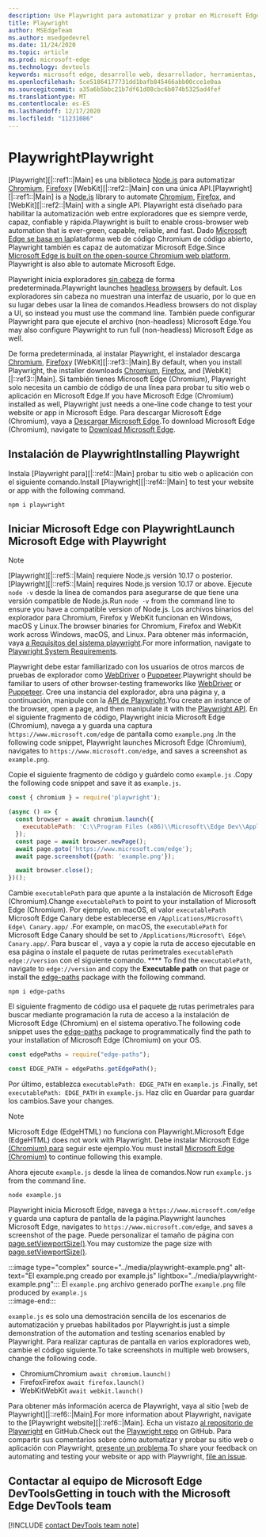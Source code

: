 ```yaml
---
description: Use Playwright para automatizar y probar en Microsoft Edge
title: Playwright
author: MSEdgeTeam
ms.author: msedgedevrel
ms.date: 11/24/2020
ms.topic: article
ms.prod: microsoft-edge
ms.technology: devtools
keywords: microsoft edge, desarrollo web, desarrollador, herramientas, automatización, prueba, playwright, node, javascript, npm
ms.openlocfilehash: 5ce51864177731dd1bafb845466abb00cce1e0aa
ms.sourcegitcommit: a35a6b5bbc21b7df61d08cbc6b074b5325ad4fef
ms.translationtype: MT
ms.contentlocale: es-ES
ms.lasthandoff: 12/17/2020
ms.locfileid: "11231086"
---
```

# <span data-ttu-id="b2bfd-104">Playwright</span><span class="sxs-lookup"><span data-stu-id="b2bfd-104">Playwright</span></span>  

<span data-ttu-id="b2bfd-105">[Playwright][|::ref1::|Main] es una biblioteca [Node.js][NodejsMain] para automatizar [Chromium,][ChromiumHome] [Firefox][FirefoxMain]y [WebKit][|::ref2::|Main] con una única API.</span><span class="sxs-lookup"><span data-stu-id="b2bfd-105">[Playwright][|::ref1::|Main] is a [Node.js][NodejsMain] library to automate [Chromium][ChromiumHome], [Firefox][FirefoxMain], and [WebKit][|::ref2::|Main] with a single API.</span></span>  <span data-ttu-id="b2bfd-106">Playwright está diseñado para habilitar la automatización web entre exploradores que es siempre verde, capaz, confiable y rápida.</span><span class="sxs-lookup"><span data-stu-id="b2bfd-106">Playwright is built to enable cross-browser web automation that is ever-green, capable, reliable, and fast.</span></span>  <span data-ttu-id="b2bfd-107">Dado [Microsoft Edge se basa en la][MicrosoftBlogsWindowsExperience20181206]plataforma web de código Chromium de código abierto, Playwright también es capaz de automatizar Microsoft Edge.</span><span class="sxs-lookup"><span data-stu-id="b2bfd-107">Since [Microsoft Edge is built on the open-source Chromium web platform][MicrosoftBlogsWindowsExperience20181206], Playwright is also able to automate Microsoft Edge.</span></span>  

<span data-ttu-id="b2bfd-108">Playwright inicia exploradores [sin cabeza][WikiHeadlessBrowser] de forma predeterminada.</span><span class="sxs-lookup"><span data-stu-id="b2bfd-108">Playwright launches [headless browsers][WikiHeadlessBrowser] by default.</span></span>  <span data-ttu-id="b2bfd-109">Los exploradores sin cabeza no muestran una interfaz de usuario, por lo que en su lugar debes usar la línea de comandos.</span><span class="sxs-lookup"><span data-stu-id="b2bfd-109">Headless browsers do not display a UI, so instead you must use the command line.</span></span>  <span data-ttu-id="b2bfd-110">También puede configurar Playwright para que ejecute el archivo \(non-headless\) Microsoft Edge.</span><span class="sxs-lookup"><span data-stu-id="b2bfd-110">You may also configure Playwright to run full \(non-headless\) Microsoft Edge as well.</span></span>  

<span data-ttu-id="b2bfd-111">De forma predeterminada, al instalar Playwright, el instalador descarga [Chromium][ChromiumHome], [Firefox][FirefoxMain]y [WebKit][|::ref3::|Main].</span><span class="sxs-lookup"><span data-stu-id="b2bfd-111">By default, when you install Playwright, the installer downloads [Chromium][ChromiumHome], [Firefox][FirefoxMain], and [WebKit][|::ref3::|Main].</span></span>  <span data-ttu-id="b2bfd-112">Si también tienes Microsoft Edge \(Chromium\), Playwright solo necesita un cambio de código de una línea para probar tu sitio web o aplicación en Microsoft Edge.</span><span class="sxs-lookup"><span data-stu-id="b2bfd-112">If you have Microsoft Edge \(Chromium\) installed as well, Playwright just needs a one-line code change to test your website or app in Microsoft Edge.</span></span>  <span data-ttu-id="b2bfd-113">Para descargar Microsoft Edge \(Chromium\), vaya a [Descargar Microsoft Edge][MicrosoftEdgeDownload].</span><span class="sxs-lookup"><span data-stu-id="b2bfd-113">To download Microsoft Edge \(Chromium\), navigate to [Download Microsoft Edge][MicrosoftEdgeDownload].</span></span>  

## <span data-ttu-id="b2bfd-114">Instalación de Playwright</span><span class="sxs-lookup"><span data-stu-id="b2bfd-114">Installing Playwright</span></span>  

<span data-ttu-id="b2bfd-115">Instala [Playwright para][|::ref4::|Main] probar tu sitio web o aplicación con el siguiente comando.</span><span class="sxs-lookup"><span data-stu-id="b2bfd-115">Install [Playwright][|::ref4::|Main] to test your website or app with the following command.</span></span>  

```shell
npm i playwright
```  

## <span data-ttu-id="b2bfd-116">Iniciar Microsoft Edge con Playwright</span><span class="sxs-lookup"><span data-stu-id="b2bfd-116">Launch Microsoft Edge with Playwright</span></span>  

> [!NOTE]
> <span data-ttu-id="b2bfd-117">[Playwright][|::ref5::|Main] requiere Node.js versión 10.17 o posterior.</span><span class="sxs-lookup"><span data-stu-id="b2bfd-117">[Playwright][|::ref5::|Main] requires Node.js version 10.17 or above.</span></span> <span data-ttu-id="b2bfd-118">Ejecute `node -v` desde la línea de comandos para asegurarse de que tiene una versión compatible de Node.js.</span><span class="sxs-lookup"><span data-stu-id="b2bfd-118">Run `node -v` from the command line to ensure you have a compatible version of Node.js.</span></span>  <span data-ttu-id="b2bfd-119">Los archivos binarios del explorador para Chromium, Firefox y WebKit funcionan en Windows, macOS y Linux.</span><span class="sxs-lookup"><span data-stu-id="b2bfd-119">The browser binaries for Chromium, Firefox and WebKit work across Windows, macOS, and Linux.</span></span> <span data-ttu-id="b2bfd-120">Para obtener más información, vaya [a Requisitos del sistema playwright][PlaywrightSystemRequirements].</span><span class="sxs-lookup"><span data-stu-id="b2bfd-120">For more information, navigate to [Playwright System Requirements][PlaywrightSystemRequirements].</span></span>  

<span data-ttu-id="b2bfd-121">Playwright debe estar familiarizado con los usuarios de otros marcos de pruebas de explorador como [WebDriver][WebDriverChromiumMain] o [Puppeteer][PuppeteerMain].</span><span class="sxs-lookup"><span data-stu-id="b2bfd-121">Playwright should be familiar to users of other browser-testing frameworks like [WebDriver][WebDriverChromiumMain] or [Puppeteer][PuppeteerMain].</span></span>  <span data-ttu-id="b2bfd-122">Cree una instancia del explorador, abra una página y, a continuación, manipule con la [API de Playwright][PlaywrightAPIReference].</span><span class="sxs-lookup"><span data-stu-id="b2bfd-122">You create an instance of the browser, open a page, and then manipulate it with the [Playwright API][PlaywrightAPIReference].</span></span>  <span data-ttu-id="b2bfd-123">En el siguiente fragmento de código, Playwright inicia Microsoft Edge \(Chromium\), navega a y guarda una captura `https://www.microsoft.com/edge` de pantalla como `example.png` .</span><span class="sxs-lookup"><span data-stu-id="b2bfd-123">In the following code snippet, Playwright launches Microsoft Edge \(Chromium\), navigates to `https://www.microsoft.com/edge`, and saves a screenshot as `example.png`.</span></span>  

<span data-ttu-id="b2bfd-124">Copie el siguiente fragmento de código y guárdelo como `example.js` .</span><span class="sxs-lookup"><span data-stu-id="b2bfd-124">Copy the following code snippet and save it as `example.js`.</span></span>  

```javascript
const { chromium } = require('playwright');

(async () => {
  const browser = await chromium.launch({
    executablePath: 'C:\\Program Files (x86)\\Microsoft\\Edge Dev\\Application\\msedge.exe'
  });
  const page = await browser.newPage();
  await page.goto('https://www.microsoft.com/edge');
  await page.screenshot({path: 'example.png'});

  await browser.close();
})();
```  

<span data-ttu-id="b2bfd-125">Cambie `executablePath` para que apunte a la instalación de Microsoft Edge \(Chromium\).</span><span class="sxs-lookup"><span data-stu-id="b2bfd-125">Change `executablePath` to point to your installation of Microsoft Edge \(Chromium\).</span></span>  <span data-ttu-id="b2bfd-126">Por ejemplo, en macOS, el valor `executablePath` Microsoft Edge Canary debe establecerse en `/Applications/Microsoft\ Edge\ Canary.app/` .</span><span class="sxs-lookup"><span data-stu-id="b2bfd-126">For example, on macOS, the `executablePath` for Microsoft Edge Canary should be set to `/Applications/Microsoft\ Edge\ Canary.app/`.</span></span>  <span data-ttu-id="b2bfd-127">Para buscar el , vaya a y copie la ruta de acceso ejecutable en esa página o instale el paquete de rutas perimetrales `executablePath` `edge://version` con el siguiente comando. \*\*\*\* [][npmEdgePaths]</span><span class="sxs-lookup"><span data-stu-id="b2bfd-127">To find the `executablePath`, navigate to `edge://version` and copy the **Executable path** on that page or install the [edge-paths][npmEdgePaths] package with the following command.</span></span>  

```shell
npm i edge-paths
```  

<span data-ttu-id="b2bfd-128">El siguiente fragmento de código usa el paquete [de][npmEdgePaths] rutas perimetrales para buscar mediante programación la ruta de acceso a la instalación de Microsoft Edge \(Chromium\) en el sistema operativo.</span><span class="sxs-lookup"><span data-stu-id="b2bfd-128">The following code snippet uses the [edge-paths][npmEdgePaths] package to programmatically find the path to your installation of Microsoft Edge \(Chromium\) on your OS.</span></span>  

```javascript
const edgePaths = require("edge-paths");

const EDGE_PATH = edgePaths.getEdgePath();
```  

<span data-ttu-id="b2bfd-129">Por último, establezca `executablePath: EDGE_PATH` en `example.js` .</span><span class="sxs-lookup"><span data-stu-id="b2bfd-129">Finally, set `executablePath: EDGE_PATH` in `example.js`.</span></span>  <span data-ttu-id="b2bfd-130">Haz clic en Guardar para guardar los cambios.</span><span class="sxs-lookup"><span data-stu-id="b2bfd-130">Save your changes.</span></span>  

> [!NOTE]
> <span data-ttu-id="b2bfd-131">Microsoft Edge \(EdgeHTML\) no funciona con Playwright.</span><span class="sxs-lookup"><span data-stu-id="b2bfd-131">Microsoft Edge \(EdgeHTML\) does not work with Playwright.</span></span>  <span data-ttu-id="b2bfd-132">Debe instalar Microsoft Edge [\(Chromium\) para][MicrosoftEdgeDownload] seguir este ejemplo.</span><span class="sxs-lookup"><span data-stu-id="b2bfd-132">You must install [Microsoft Edge \(Chromium\)][MicrosoftEdgeDownload] to continue following this example.</span></span>  

<span data-ttu-id="b2bfd-133">Ahora ejecute `example.js` desde la línea de comandos.</span><span class="sxs-lookup"><span data-stu-id="b2bfd-133">Now run `example.js` from the command line.</span></span>  

```shell
node example.js
```  

<span data-ttu-id="b2bfd-134">Playwright inicia Microsoft Edge, navega a `https://www.microsoft.com/edge` y guarda una captura de pantalla de la página.</span><span class="sxs-lookup"><span data-stu-id="b2bfd-134">Playwright launches Microsoft Edge, navigates to `https://www.microsoft.com/edge`, and saves a screenshot of the page.</span></span>  <span data-ttu-id="b2bfd-135">Puede personalizar el tamaño de página con [page.setViewportSize()][PlaywrightAPIPageSetViewport].</span><span class="sxs-lookup"><span data-stu-id="b2bfd-135">You may customize the page size with [page.setViewportSize()][PlaywrightAPIPageSetViewport].</span></span>  

:::image type="complex" source="../media/playwright-example.png" alt-text="El example.png creado por example.js" lightbox="../media/playwright-example.png":::
    <span data-ttu-id="b2bfd-137">El `example.png` archivo generado por</span><span class="sxs-lookup"><span data-stu-id="b2bfd-137">The `example.png` file produced by</span></span> `example.js`  
:::image-end:::  

`example.js` <span data-ttu-id="b2bfd-138">es solo una demostración sencilla de los escenarios de automatización y pruebas habilitados por Playwright.</span><span class="sxs-lookup"><span data-stu-id="b2bfd-138">is just a simple demonstration of the automation and testing scenarios enabled by Playwright.</span></span>  <span data-ttu-id="b2bfd-139">Para realizar capturas de pantalla en varios exploradores web, cambie el código siguiente.</span><span class="sxs-lookup"><span data-stu-id="b2bfd-139">To take screenshots in multiple web browsers, change the following code.</span></span>  

*   <span data-ttu-id="b2bfd-140">Chromium</span><span class="sxs-lookup"><span data-stu-id="b2bfd-140">Chromium</span></span>  `await chromium.launch()`  
*   <span data-ttu-id="b2bfd-141">Firefox</span><span class="sxs-lookup"><span data-stu-id="b2bfd-141">Firefox</span></span>  `await firefox.launch()`  
*   <span data-ttu-id="b2bfd-142">WebKit</span><span class="sxs-lookup"><span data-stu-id="b2bfd-142">WebKit</span></span>  `await webkit.launch()`  

<span data-ttu-id="b2bfd-143">Para obtener más información acerca de Playwright, vaya al sitio [web de Playwright][|::ref6::|Main].</span><span class="sxs-lookup"><span data-stu-id="b2bfd-143">For more information about Playwright, navigate to the [Playwright website][|::ref6::|Main].</span></span>  <span data-ttu-id="b2bfd-144">Echa un vistazo [al repositorio de Playwright][PlaywrightRepo] en GitHub.</span><span class="sxs-lookup"><span data-stu-id="b2bfd-144">Check out the  [Playwright repo][PlaywrightRepo] on GitHub.</span></span>  <span data-ttu-id="b2bfd-145">Para compartir sus comentarios sobre cómo automatizar y probar su sitio web o aplicación con Playwright, [presente un problema][PlaywrightRepoNewIssue].</span><span class="sxs-lookup"><span data-stu-id="b2bfd-145">To share your feedback on automating and testing your website or app with Playwright, [file an issue][PlaywrightRepoNewIssue].</span></span>  

## <span data-ttu-id="b2bfd-146">Contactar al equipo de Microsoft Edge DevTools</span><span class="sxs-lookup"><span data-stu-id="b2bfd-146">Getting in touch with the Microsoft Edge DevTools team</span></span>  

[!INCLUDE [contact DevTools team note](../devtools-guide-chromium/includes/contact-devtools-team-note.md)]  

<!-- links -->  

[WebdriverChromiumMain]: ../webdriver-chromium/index.md "WebDriver (Chromium) | Microsoft Docs"  
[PuppeteerMain]: ../puppeteer/index.md "Titiritero | Microsoft Docs"  

[MicrosoftBlogsWindowsExperience20181206]: https://blogs.windows.com/windowsexperience/2018/12/06/microsoft-edge-making-the-web-better-through-more-open-source-collaboration "Microsoft Edge: mejorar la web a través de más colaboración de código | Blog de experiencia de Microsoft"  

[MicrosoftEdgeDownload]: https://microsoft.com/edge "Descargar Microsoft Edge"  

[ChromiumHome]: https://www.chromium.org/Home "Chromium | The Chromium Projects"  

[FirefoxMain]: https://www.mozilla.org/firefox "Mozilla Firefox"  

[NodejsMain]: https://nodejs.org "Node.js"  

[npmEdgePaths]: https://www.npmjs.com/package/edge-paths "rutas de acceso | npm"  

[PlaywrightMain]: https://playwright.dev "Playwright"  
[PlaywrightAPIReference]: https://playwright.dev#?path=docs/api.md "Referencia de LA API de Playwright"  
[PlaywrightAPIPageSetViewport]: https://playwright.dev#?path=docs%2Fapi.md&q=pagesetviewportsizeviewportsize "page.setViewportSize(viewportSize) | Referencia de LA API de Playwright"    
[PlaywrightSystemRequirements]: https://playwright.dev#?path=docs/intro.md&q=system-requirements "Requisitos del sistema playwright"  

[PlaywrightRepo]: https://github.com/microsoft/playwright "Playwright | GitHub"  
[PlaywrightRepoNewIssue]: https://github.com/microsoft/playwright/issues/new/choose "Nuevo problema en playwright repo | GitHub"  

[WebKitMain]: https://webkit.org "WebKit"  

[WikiHeadlessBrowser]: https://en.wikipedia.org/wiki/Headless_browser "Explorador sin cabeza | Wikipedia"  
